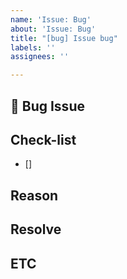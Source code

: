```yaml
---
name: 'Issue: Bug'
about: 'Issue: Bug'
title: "[bug] Issue bug"
labels: ''
assignees: ''

---
```


## 📌 Bug Issue
<!-- 에러에 대해 설명해주세요 -->

## Check-list
<!-- 체크리스트를 적어주세요 -->
- []

## Reason
<!-- 버그의 원인에 대해 설명해주세요 -->

## Resolve
<!-- 버그를 해결한 과정에 대해 설명해주세요 -->

## ETC
<!-- 기타사항 -->
